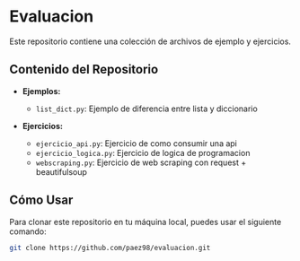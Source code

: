 # Evaluacion

Este repositorio contiene una colección de archivos de ejemplo y ejercicios.

## Contenido del Repositorio

* **Ejemplos:**
    * `list_dict.py`: Ejemplo de diferencia entre lista y diccionario
    

* **Ejercicios:**
    * `ejercicio_api.py`: Ejercicio de como consumir una api
    * `ejercicio_logica.py`: Ejercicio de logica de programacion
    * `webscraping.py`: Ejercicio de web scraping con request + beautifulsoup

## Cómo Usar

Para clonar este repositorio en tu máquina local, puedes usar el siguiente comando:

```bash
git clone https://github.com/paez98/evaluacion.git

